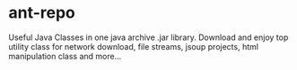 # ant-repo
Useful Java Classes in one java archive .jar library. Download and enjoy top utility class for network download, file streams, jsoup projects, html manipulation class and more...
